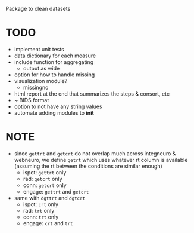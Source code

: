 Package to clean datasets

# TODO
* implement unit tests
* data dictionary for each measure
* include function for aggregating 
  * output as wide
* option for how to handle missing
* visualization module?
  * missingno
* html report at the end that summarizes the steps & consort, etc
* ~ BIDS format
* option to not have any string values
* automate adding modules to __init__

# NOTE
* since `gettrt` and `getcrt` do not overlap much across integneuro & webneuro, we define `getrt` which uses whatever rt column is available (assuming the rt between the conditions are similar enough)
  * ispot: `gettrt` only
  * rad: `getcrt` only
  * conn: `getcrt` only
  * engage: `gettrt` and `getcrt`
* same with `dgttrt` and `dgtcrt`
  * ispot: `crt` only
  * rad: `trt` only
  * conn: `trt` only
  * engage: `crt` and `trt`
